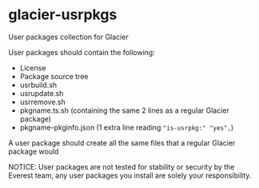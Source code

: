 # glacier-usrpkgs
User packages collection for Glacier

User packages should contain the following:

- License
- Package source tree
- usrbuild.sh
- usrupdate.sh
- usrremove.sh
- pkgname.ts.sh (containing the same 2 lines as a regular Glacier package)
- pkgname-pkginfo.json (1 extra line reading `"is-usrpkg:" "yes",`)

A user package should create all the same files that a regular Glacier package would

NOTICE: User packages are not tested for stability or security by the Everest team, any user packages you install are solely your responsibility.
